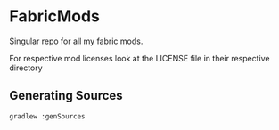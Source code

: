 # FabricMods
Singular repo for all my fabric mods.

For respective mod licenses look at the LICENSE file in their respective directory
## Generating Sources
```
gradlew :genSources
```
